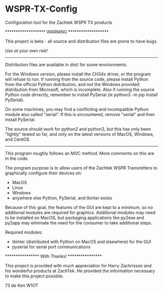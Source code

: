 # WSPR-TX-Config
Configuration tool for the Zachtek WSPR TX products

******************* WARNING *******************

This project is beta - all source and
distribution files are prone to have bugs.

*Use at your own risk!*

***********************************************

Distribution files are available in dist/ for some environments.

For the Windows version, please install the CH34x driver, or the program will
refuse to run.  If running from the source code, please install Python from
the official Python distribution, and not the Windows provided distribution from
Microsoft, which is incomplete.  Also if running the source Python code dirrectly,
remember to install PySerial (ie python3 -m pip install PySerial).

On some machines, you may find a conflicting and incompatible Python
module also called "serial".  If this is encountered, remove "serial"
and then install PySerial.

The source should work for python2 and python3, but this has only been
"lightly" tested so far, and only on the latest versions of MacOS, Windows,
and CentOS.

***********************************************

This program roughly follows an MVC method.  More comments on this are in the code.

The program purpose is to allow users of the Zachtek WSPR Transmitters
to graphically configure their devices on:
- MacOS
- Linux
- Windows
- anywhere else Python, PySerial, and tkinter exists

Because of this goal, the features of the GUI are kept to a minimum,
so no additional modules are required for graphics.  Additional
modules may need to be installed on MacOS, but packaging applications
like py2exe and py2app may eliminate the need for the consumer to take 
additional steps.

Required modules:
- tkinter (distributed with Python on MacOS and elsewhere) for the GUI
- pyserial for serial port communications

**************** With Thanks!  ****************

This project is provided with much appreciation for Harry Zachrisson
and his wonderful products at ZachTek.  He provided the information
necessary to make this project possible.

73 de Ken W1OT
